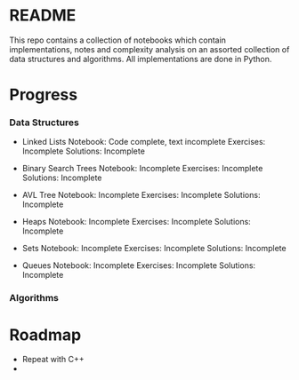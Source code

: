 # README 

This repo contains a collection of notebooks which contain implementations, notes and complexity analysis on an assorted collection of data structures and algorithms. All implementations are done in Python. 

# Progress 

### Data Structures

- Linked Lists
Notebook: Code complete, text incomplete 
Exercises: Incomplete
Solutions: Incomplete

- Binary Search Trees
Notebook: Incomplete
Exercises: Incomplete
Solutions: Incomplete 

- AVL Tree
Notebook: Incomplete
Exercises: Incomplete
Solutions: Incomplete

- Heaps
Notebook: Incomplete
Exercises: Incomplete
Solutions: Incomplete

- Sets
Notebook: Incomplete
Exercises: Incomplete
Solutions: Incomplete

- Queues
Notebook: Incomplete
Exercises: Incomplete
Solutions: Incomplete

### Algorithms 


# Roadmap 

- Repeat with C++ 
- 
